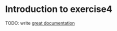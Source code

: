 # Introduction to exercise4

TODO: write [great documentation](http://jacobian.org/writing/what-to-write/)
